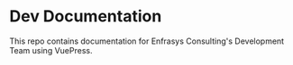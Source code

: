 # Dev Documentation

This repo contains documentation for Enfrasys Consulting's Development Team using VuePress.
